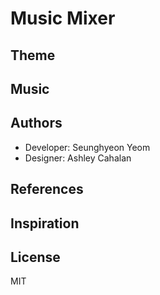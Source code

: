 # Music Mixer

## Theme

## Music

## Authors
- Developer: Seunghyeon Yeom
- Designer: Ashley Cahalan

## References

## Inspiration

## License
MIT

